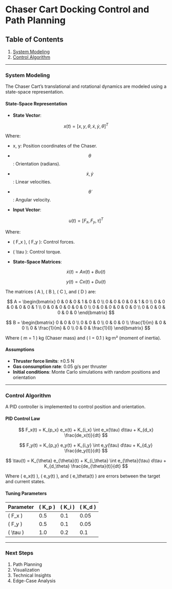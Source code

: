 # Chaser Cart Docking Control and Path Planning

## Table of Contents
1. [System Modeling](#system-modeling)
2. [Control Algorithm](#control-algorithm)

---

### System Modeling
The Chaser Cart’s translational and rotational dynamics are modeled using a state-space representation.

#### State-Space Representation
- **State Vector**:

$$
x(t) = [x, y, \theta, \dot{x}, \dot{y}, \dot{\theta}]^T
$$

Where:
- x, y: Position coordinates of the Chaser.
- $$\theta$$: Orientation (radians).
- $$\dot{x} , \dot{y}$$: Linear velocities.
- $$\dot{\theta}$$: Angular velocity.

- **Input Vector**:

$$
u(t) = [F_x, F_y, \tau]^T
$$

Where:
- \( F_x \), \( F_y \): Control forces.
- \( \tau \): Control torque.

- **State-Space Matrices**:

$$
\dot{x}(t) = A x(t) + B u(t)
$$

$$
y(t) = C x(t) + D u(t)
$$

The matrices \( A \), \( B \), \( C \), and \( D \) are:

$$
A = \begin{bmatrix}
0 & 0 & 0 & 1 & 0 & 0 \\
0 & 0 & 0 & 0 & 1 & 0 \\
0 & 0 & 0 & 0 & 0 & 1 \\
0 & 0 & 0 & 0 & 0 & 0 \\
0 & 0 & 0 & 0 & 0 & 0 \\
0 & 0 & 0 & 0 & 0 & 0
\end{bmatrix}
$$

$$
B = \begin{bmatrix}
0 & 0 & 0 \\
0 & 0 & 0 \\
0 & 0 & 0 \\
\frac{1}{m} & 0 & 0 \\
0 & \frac{1}{m} & 0 \\
0 & 0 & \frac{1}{I}
\end{bmatrix}
$$

Where \( m = 1 \) kg (Chaser mass) and \( I = 0.1 \) kg·m² (moment of inertia).

#### Assumptions
- **Thruster force limits**: ±0.5 N
- **Gas consumption rate**: 0.05 g/s per thruster
- **Initial conditions**: Monte Carlo simulations with random positions and orientation

---

### Control Algorithm
A PID controller is implemented to control position and orientation.

#### PID Control Law

$$
F_x(t) = K_{p_x} e_x(t) + K_{i_x} \int e_x(\tau) d\tau + K_{d_x} \frac{de_x(t)}{dt}
$$

$$
F_y(t) = K_{p_y} e_y(t) + K_{i_y} \int e_y(\tau) d\tau + K_{d_y} \frac{de_y(t)}{dt}
$$

$$
\tau(t) = K_{\theta} e_{\theta}(t) + K_{i_\theta} \int e_{\theta}(\tau) d\tau + K_{d_\theta} \frac{de_{\theta}(t)}{dt}
$$

Where \( e_x(t) \), \( e_y(t) \), and \( e_\theta(t) \) are errors between the target and current states.

#### Tuning Parameters
| Parameter | \( K_p \) | \( K_i \) | \( K_d \) |
|-----------|-----------|-----------|-----------|
| \( F_x \) | 0.5       | 0.1       | 0.05      |
| \( F_y \) | 0.5       | 0.1       | 0.05      |
| \( \tau \) | 1.0      | 0.2       | 0.1       |

---

### Next Steps
1. Path Planning
2. Visualization
3. Technical Insights
4. Edge-Case Analysis
